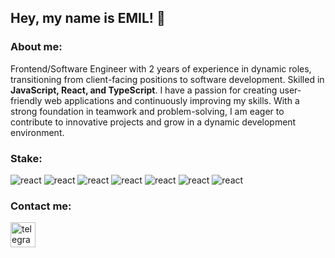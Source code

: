 ## Hey, my name is EMIL! 👋

### About me:
Frontend/Software Engineer with 2 years of experience in dynamic roles, transitioning from client-facing positions to software development. Skilled in __JavaScript, React, and TypeScript__. I have a passion for creating user-friendly web applications and continuously improving my skills. With a strong foundation in teamwork and problem-solving, I am eager to contribute to innovative projects and grow in a dynamic development environment.

### Stake:

![react](https://img.shields.io/badge/-TYPESCRIPT-700CF5?style=for-the-badge&logo=typescript&logoColor=3178C6&color=333)
![react](https://img.shields.io/badge/-JAVASCRIPT-700CF5?style=for-the-badge&logo=javascript&logoColor=FFFF00&color=333)
![react](https://img.shields.io/badge/-REACT-700CF5?style=for-the-badge&logo=react&logoColor=61DAFB&color=333)
![react](https://img.shields.io/badge/-REDUX-700CF5?style=for-the-badge&logo=redux&logoColor=764ABC&color=333)
![react](https://img.shields.io/badge/-NPM-700CF5?style=for-the-badge&logo=npm&logoColor=CB3837&color=333)
![react](https://img.shields.io/badge/-vite-700CF5?style=for-the-badge&logo=vite&logoColor=646CFF&color=333)
![react](https://img.shields.io/badge/-git-700CF5?style=for-the-badge&logo=git&logoColor=F05032&color=333)


### Contact me: 

<div id="badges" style='display:flex; gap:30px;'>
    <a href="https://t.me/Emil_G_G" target="_blank">
      <img src="https://cdn-icons-png.flaticon.com/512/2111/2111646.png" width="40" height="40" alt="telegram group" />
    </a>
  </div>
